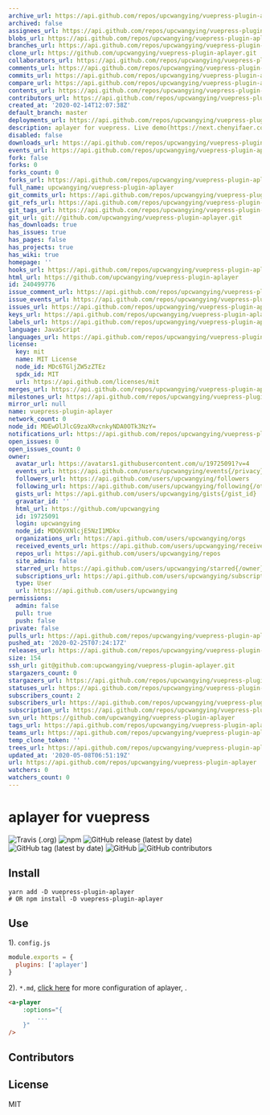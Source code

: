 ```yaml
---
archive_url: https://api.github.com/repos/upcwangying/vuepress-plugin-aplayer/{archive_format}{/ref}
archived: false
assignees_url: https://api.github.com/repos/upcwangying/vuepress-plugin-aplayer/assignees{/user}
blobs_url: https://api.github.com/repos/upcwangying/vuepress-plugin-aplayer/git/blobs{/sha}
branches_url: https://api.github.com/repos/upcwangying/vuepress-plugin-aplayer/branches{/branch}
clone_url: https://github.com/upcwangying/vuepress-plugin-aplayer.git
collaborators_url: https://api.github.com/repos/upcwangying/vuepress-plugin-aplayer/collaborators{/collaborator}
comments_url: https://api.github.com/repos/upcwangying/vuepress-plugin-aplayer/comments{/number}
commits_url: https://api.github.com/repos/upcwangying/vuepress-plugin-aplayer/commits{/sha}
compare_url: https://api.github.com/repos/upcwangying/vuepress-plugin-aplayer/compare/{base}...{head}
contents_url: https://api.github.com/repos/upcwangying/vuepress-plugin-aplayer/contents/{+path}
contributors_url: https://api.github.com/repos/upcwangying/vuepress-plugin-aplayer/contributors
created_at: '2020-02-14T12:07:38Z'
default_branch: master
deployments_url: https://api.github.com/repos/upcwangying/vuepress-plugin-aplayer/deployments
description: aplayer for vuepress. Live demo(https://next.chenyifaer.com/category1/2020/092101.html)
disabled: false
downloads_url: https://api.github.com/repos/upcwangying/vuepress-plugin-aplayer/downloads
events_url: https://api.github.com/repos/upcwangying/vuepress-plugin-aplayer/events
fork: false
forks: 0
forks_count: 0
forks_url: https://api.github.com/repos/upcwangying/vuepress-plugin-aplayer/forks
full_name: upcwangying/vuepress-plugin-aplayer
git_commits_url: https://api.github.com/repos/upcwangying/vuepress-plugin-aplayer/git/commits{/sha}
git_refs_url: https://api.github.com/repos/upcwangying/vuepress-plugin-aplayer/git/refs{/sha}
git_tags_url: https://api.github.com/repos/upcwangying/vuepress-plugin-aplayer/git/tags{/sha}
git_url: git://github.com/upcwangying/vuepress-plugin-aplayer.git
has_downloads: true
has_issues: true
has_pages: false
has_projects: true
has_wiki: true
homepage: ''
hooks_url: https://api.github.com/repos/upcwangying/vuepress-plugin-aplayer/hooks
html_url: https://github.com/upcwangying/vuepress-plugin-aplayer
id: 240499776
issue_comment_url: https://api.github.com/repos/upcwangying/vuepress-plugin-aplayer/issues/comments{/number}
issue_events_url: https://api.github.com/repos/upcwangying/vuepress-plugin-aplayer/issues/events{/number}
issues_url: https://api.github.com/repos/upcwangying/vuepress-plugin-aplayer/issues{/number}
keys_url: https://api.github.com/repos/upcwangying/vuepress-plugin-aplayer/keys{/key_id}
labels_url: https://api.github.com/repos/upcwangying/vuepress-plugin-aplayer/labels{/name}
language: JavaScript
languages_url: https://api.github.com/repos/upcwangying/vuepress-plugin-aplayer/languages
license:
  key: mit
  name: MIT License
  node_id: MDc6TGljZW5zZTEz
  spdx_id: MIT
  url: https://api.github.com/licenses/mit
merges_url: https://api.github.com/repos/upcwangying/vuepress-plugin-aplayer/merges
milestones_url: https://api.github.com/repos/upcwangying/vuepress-plugin-aplayer/milestones{/number}
mirror_url: null
name: vuepress-plugin-aplayer
network_count: 0
node_id: MDEwOlJlcG9zaXRvcnkyNDA0OTk3NzY=
notifications_url: https://api.github.com/repos/upcwangying/vuepress-plugin-aplayer/notifications{?since,all,participating}
open_issues: 0
open_issues_count: 0
owner:
  avatar_url: https://avatars1.githubusercontent.com/u/19725091?v=4
  events_url: https://api.github.com/users/upcwangying/events{/privacy}
  followers_url: https://api.github.com/users/upcwangying/followers
  following_url: https://api.github.com/users/upcwangying/following{/other_user}
  gists_url: https://api.github.com/users/upcwangying/gists{/gist_id}
  gravatar_id: ''
  html_url: https://github.com/upcwangying
  id: 19725091
  login: upcwangying
  node_id: MDQ6VXNlcjE5NzI1MDkx
  organizations_url: https://api.github.com/users/upcwangying/orgs
  received_events_url: https://api.github.com/users/upcwangying/received_events
  repos_url: https://api.github.com/users/upcwangying/repos
  site_admin: false
  starred_url: https://api.github.com/users/upcwangying/starred{/owner}{/repo}
  subscriptions_url: https://api.github.com/users/upcwangying/subscriptions
  type: User
  url: https://api.github.com/users/upcwangying
permissions:
  admin: false
  pull: true
  push: false
private: false
pulls_url: https://api.github.com/repos/upcwangying/vuepress-plugin-aplayer/pulls{/number}
pushed_at: '2020-02-25T07:24:17Z'
releases_url: https://api.github.com/repos/upcwangying/vuepress-plugin-aplayer/releases{/id}
size: 154
ssh_url: git@github.com:upcwangying/vuepress-plugin-aplayer.git
stargazers_count: 0
stargazers_url: https://api.github.com/repos/upcwangying/vuepress-plugin-aplayer/stargazers
statuses_url: https://api.github.com/repos/upcwangying/vuepress-plugin-aplayer/statuses/{sha}
subscribers_count: 2
subscribers_url: https://api.github.com/repos/upcwangying/vuepress-plugin-aplayer/subscribers
subscription_url: https://api.github.com/repos/upcwangying/vuepress-plugin-aplayer/subscription
svn_url: https://github.com/upcwangying/vuepress-plugin-aplayer
tags_url: https://api.github.com/repos/upcwangying/vuepress-plugin-aplayer/tags
teams_url: https://api.github.com/repos/upcwangying/vuepress-plugin-aplayer/teams
temp_clone_token: ''
trees_url: https://api.github.com/repos/upcwangying/vuepress-plugin-aplayer/git/trees{/sha}
updated_at: '2020-05-08T06:51:19Z'
url: https://api.github.com/repos/upcwangying/vuepress-plugin-aplayer
watchers: 0
watchers_count: 0
---
```


# aplayer for vuepress

![Travis (.org)](https://img.shields.io/travis/upcwangying/vuepress-plugin-aplayer)
![npm](https://img.shields.io/npm/v/vuepress-plugin-aplayer)
![GitHub release (latest by date)](https://img.shields.io/github/v/release/upcwangying/vuepress-plugin-aplayer)
![GitHub tag (latest by date)](https://img.shields.io/github/v/tag/upcwangying/vuepress-plugin-aplayer)
![GitHub](https://img.shields.io/github/license/upcwangying/vuepress-plugin-aplayer)
![GitHub contributors](https://img.shields.io/github/contributors/upcwangying/vuepress-plugin-aplayer)

## Install

```npm
yarn add -D vuepress-plugin-aplayer
# OR npm install -D vuepress-plugin-aplayer
```

## Use

1). `config.js`

```javascript
module.exports = {
  plugins: ['aplayer']
}
```

2). `*.md`, [click here](https://aplayer.js.org/) for more configuration of aplayer, .

```markdown
<a-player 
    :options="{
        ...
    }"
/>
```

## Contributors

<!-- ALL-CONTRIBUTORS-LIST:START - Do not remove or modify this section -->
<!-- prettier-ignore-start -->
<!-- markdownlint-disable -->

<!-- markdownlint-enable -->
<!-- prettier-ignore-end -->
<!-- ALL-CONTRIBUTORS-LIST:END -->

## License

MIT
